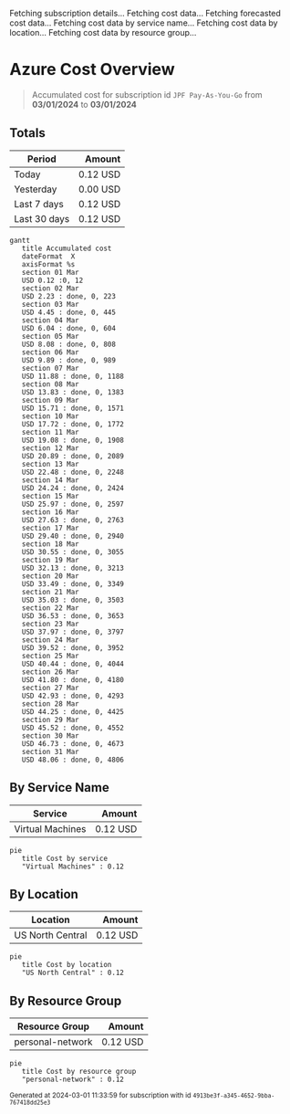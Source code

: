 Fetching subscription details...
Fetching cost data...
Fetching forecasted cost data...
Fetching cost data by service name...
Fetching cost data by location...
Fetching cost data by resource group...
# Azure Cost Overview

> Accumulated cost for subscription id `JPF Pay-As-You-Go` from **03/01/2024** to **03/01/2024**

## Totals

|Period|Amount|
|---|---:|
|Today|0.12 USD|
|Yesterday|0.00 USD|
|Last 7 days|0.12 USD|
|Last 30 days|0.12 USD|

```mermaid
gantt
   title Accumulated cost
   dateFormat  X
   axisFormat %s
   section 01 Mar
   USD 0.12 :0, 12
   section 02 Mar
   USD 2.23 : done, 0, 223
   section 03 Mar
   USD 4.45 : done, 0, 445
   section 04 Mar
   USD 6.04 : done, 0, 604
   section 05 Mar
   USD 8.08 : done, 0, 808
   section 06 Mar
   USD 9.89 : done, 0, 989
   section 07 Mar
   USD 11.88 : done, 0, 1188
   section 08 Mar
   USD 13.83 : done, 0, 1383
   section 09 Mar
   USD 15.71 : done, 0, 1571
   section 10 Mar
   USD 17.72 : done, 0, 1772
   section 11 Mar
   USD 19.08 : done, 0, 1908
   section 12 Mar
   USD 20.89 : done, 0, 2089
   section 13 Mar
   USD 22.48 : done, 0, 2248
   section 14 Mar
   USD 24.24 : done, 0, 2424
   section 15 Mar
   USD 25.97 : done, 0, 2597
   section 16 Mar
   USD 27.63 : done, 0, 2763
   section 17 Mar
   USD 29.40 : done, 0, 2940
   section 18 Mar
   USD 30.55 : done, 0, 3055
   section 19 Mar
   USD 32.13 : done, 0, 3213
   section 20 Mar
   USD 33.49 : done, 0, 3349
   section 21 Mar
   USD 35.03 : done, 0, 3503
   section 22 Mar
   USD 36.53 : done, 0, 3653
   section 23 Mar
   USD 37.97 : done, 0, 3797
   section 24 Mar
   USD 39.52 : done, 0, 3952
   section 25 Mar
   USD 40.44 : done, 0, 4044
   section 26 Mar
   USD 41.80 : done, 0, 4180
   section 27 Mar
   USD 42.93 : done, 0, 4293
   section 28 Mar
   USD 44.25 : done, 0, 4425
   section 29 Mar
   USD 45.52 : done, 0, 4552
   section 30 Mar
   USD 46.73 : done, 0, 4673
   section 31 Mar
   USD 48.06 : done, 0, 4806
```

## By Service Name

|Service|Amount|
|---|---:|
|Virtual Machines|0.12 USD|

```mermaid
pie
   title Cost by service
   "Virtual Machines" : 0.12
```

## By Location

|Location|Amount|
|---|---:|
|US North Central|0.12 USD|

```mermaid
pie
   title Cost by location
   "US North Central" : 0.12
```

## By Resource Group

|Resource Group|Amount|
|---|---:|
|personal-network|0.12 USD|

```mermaid
pie
   title Cost by resource group
   "personal-network" : 0.12
```

<sup>Generated at 2024-03-01 11:33:59 for subscription with id `4913be3f-a345-4652-9bba-767418dd25e3`</sup>
